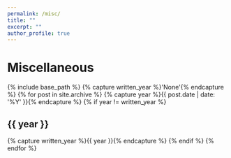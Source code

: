```yaml
---
permalink: /misc/
title: ""
excerpt: ""
author_profile: true
---
```

# Miscellaneous

{% include base_path %}
{% capture written_year %}'None'{% endcapture %}
{% for post in site.archive %}
  {% capture year %}{{ post.date | date: '%Y' }}{% endcapture %}
  {% if year != written_year %}
    <h2 id="{{ year | slugify }}" class="archive__subtitle">{{ year }}</h2>
    {% capture written_year %}{{ year }}{% endcapture %}
  {% endif %}
{% endfor %}